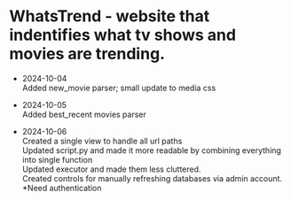 

# WhatsTrend - website that indentifies what tv shows and movies are trending.


- 2024-10-04 \
Added new_movie parser; small update to media css

- 2024-10-05 \
Added best_recent movies parser

- 2024-10-06 \
Created a single view to handle all url paths \
Updated script.py and made it more readable by combining everything into single function \
Updated executor and made them less cluttered. \
Created controls for manually refreshing databases via admin account. *Need authentication